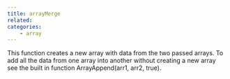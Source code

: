 ```yaml
---
title: arrayMerge
related:
categories:
    - array
---
```


This function creates a new array with data from the two passed arrays. To add all the data from one array into another without creating a new array see the built in function ArrayAppend(arr1, arr2, true).